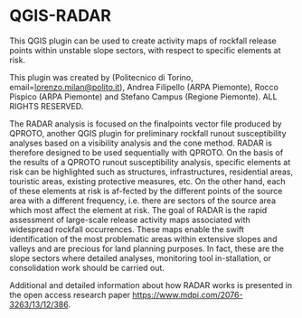 # QGIS-RADAR

This QGIS plugin can be used to create activity maps of rockfall release points within unstable slope sectors, with respect to specific elements at risk. 

This plugin was created by (Politecnico di Torino, email=lorenzo.milan@polito.it), Andrea Filipello (ARPA Piemonte), Rocco Pispico (ARPA Piemonte) and 
Stefano Campus (Regione Piemonte). ALL RIGHTS RESERVED.

The RADAR analysis is focused on the finalpoints vector file produced by QPROTO, another QGIS plugin for preliminary rockfall runout susceptibility analyses
based on a visibility analysis and the cone method. RADAR is therefore designed to be used sequentially with QPROTO. On the basis of the results of a QPROTO
runout susceptibility analysis, specific elements at risk can be highlighted such as structures, infrastructures, residential areas, touristic areas, existing 
protective measures, etc. On the other hand, each of these elements at risk is af-fected by the different points of the source area with a different frequency, 
i.e. there are sectors of the source area which most affect the element at risk. 
The goal of RADAR is the rapid assessment of large-scale release activity maps associated with widespread rockfall occurrences. These maps enable the swift 
identification of the most problematic areas within extensive slopes and valleys and are precious for land planning purposes. In fact, these are the slope 
sectors where detailed analyses, monitoring tool in-stallation, or consolidation work should be carried out.

Additional and detailed information about how RADAR works is presented in the open access research paper https://www.mdpi.com/2076-3263/13/12/386.
